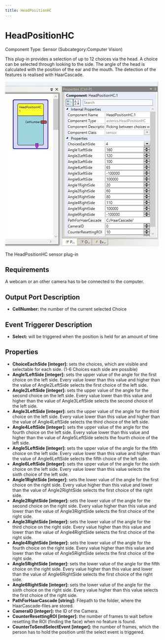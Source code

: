 ```yaml
---
title: HeadPositionHC
---
```


# HeadPositionHC

Component Type: Sensor (Subcategory:Computer Vision)

This plug-in provides a selection of up to 12 choices via the head. A choice can be selected through looking to the side. The angle of the head is calculated with the position of the ear and the mouth. The detection of the features is realised with HaarCascade.

![Screenshot: HeadPositionHC plug-in](./img/HeadPositionHC.png "Screenshot: HeadPositionHC plugin")

The HeadPositionHC sensor plug-in

## Requirements

A webcam or an other camera has to be connected to the computer.

## Output Port Description

- **CellNumber:** the number of the current selected Choice

## Event Triggerer Description

- **Select:** will be triggered when the position is held for an amount of time

## Properties

- **ChoiceEachSide \[integer\]:** sets the choices, which are visible and selectable for each side. (1-6 Choices each side are possible)
- **Angle1LeftSide \[integer\]:** sets the upper value of the angle for the first choice on the left side. Every value lower than this value and higher than the value of Angle2LeftSide selects the first choice of the left side.
- **Angle2LeftSide \[integer\]:** sets the upper value of the angle for the second choice on the left side. Every value lower than this value and higher than the value of Angle3LeftSide selects the second choice of the left side.
- **Angle3LeftSide \[integer\]:** sets the upper value of the angle for the third choice on the left side. Every value lower than this value and higher than the value of Angle4LeftSide selects the third choice of the left side.
- **Angle4LeftSide \[integer\]:** sets the upper value of the angle for the fourth choice on the left side. Every value lower than this value and higher than the value of Angle5LeftSide selects the fourth choice of the left side.
- **Angle5LeftSide \[integer\]:** sets the upper value of the angle for the fifth choice on the left side. Every value lower than this value and higher than the value of Angle6LeftSide selects the fifth choice of the left side.
- **Angle6LeftSide \[integer\]:** sets the upper value of the angle for the sixth choice on the left side. Every value lower than this value selects the sixth choice of the left side.
- **Angle1RightSide \[integer\]:** sets the lower value of the angle for the first choice on the right side. Every value higher than this value and lower than the value of Angle2RightSide selects the first choice of the right side.
- **Angle2RightSide \[integer\]:** sets the lower value of the angle for the second choice on the right side. Every value higher than this value and lower than the value of Angle3RightSide selects the first choice of the right side.
- **Angle3RightSide \[integer\]:** sets the lower value of the angle for the third choice on the right side. Every value higher than this value and lower than the value of Angle4RightSide selects the first choice of the right side.
- **Angle4RightSide \[integer\]:** sets the lower value of the angle for the fourth choice on the right side. Every value higher than this value and lower than the value of Angle5RightSide selects the first choice of the right side.
- **Angle5RightSide \[integer\]:** sets the lower value of the angle for the fifth choice on the right side. Every value higher than this value and lower than the value of Angle6RightSide selects the first choice of the right side.
- **Angle6RightSide \[integer\]:** sets the lower value of the angle for the sixth choice on the right side. Every value higher than this value selects the first choice of the right side.
- **PathForHaarCascade \[string\]:** Filepath to the folder, where the HaarCascade-files are stored.
- **CameraID \[integer\]:** the ID of the Camera.
- **CounterResettingROI \[integer\]:** the number of frames to wait before resetting the ROI (finding the face) when no feature is found.
- **CounterToSendSelectEvent \[integer\]:** the number of frames, which the person has to hold the position until the select event is triggered.
